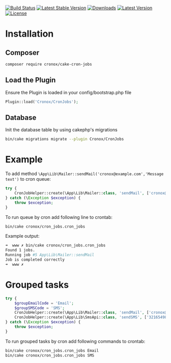 [![Build Status](https://travis-ci.org/cronox/cake-cron-jobs.svg?branch=master)](https://travis-ci.org/cronox/cake-cron-jobs)
[![Latest Stable Version](https://poser.pugx.org/cronox/cake-cron-jobs/v/stable)](https://packagist.org/packages/cronox/cake-cron-jobs)
[![Downloads](https://poser.pugx.org/cronox/cake-cron-jobs/d/total.png)](https://packagist.org/packages/cronox/cake-cron-jobs)
[![Latest Version](https://poser.pugx.org/cronox/cake-cron-jobs/v/stable.png)](https://packagist.org/packages/cronox/cake-cron-jobs)
[![License](https://poser.pugx.org/cronox/cake-cron-jobs/license.svg)](https://packagist.org/packages/cronox/cake-cron-jobs)

# Installation

## Composer
```sh
composer require cronox/cake-cron-jobs
```
## Load the Plugin
Ensure the Plugin is loaded in your config/bootstrap.php file
```php
Plugin::load('Cronox/CronJobs');
```
## Database
Init the database table by using cakephp's migrations
```sh
bin/cake migrations migrate --plugin Cronox/CronJobs
```

# Example

To add method `\App\Lib\Mailer::sendMail('cronox@example.com','Message text')` to cron queue:

```php
try {
    CronJobHelper::create(\App\Lib\Mailer::class, 'sendMail', ['cronox@example.com','Message text']);
} catch (\Exception $exception) {
    throw $exception;
}
```

To run queue by cron add following line to crontab:
```sh
bin/cake cronox/cron_jobs.cron_jobs
```

Example output:
```sh
➜  www ✗ bin/cake cronox/cron_jobs.cron_jobs
Found 1 jobs.
Running job #5 App\Lib\Mailer::sendMail
Job is completed correctly
➜  www ✗ 
```


# Grouped tasks

```php
try {
    $groupEmailCode = 'Email';
    $groupSMSCode = 'SMS';
    CronJobHelper::create(\App\Lib\Mailer::class, 'sendMail', ['cronox@example.com','Message text'], $groupEmailCode);
    CronJobHelper::create(\App\Lib\SmsApi::class, 'sendSMS', ['321654987','Message text'], $groupSMSCode);
} catch (\Exception $exception) {
    throw $exception;
}
```

To run grouped tasks by cron add following commands to crontab:
```sh
bin/cake cronox/cron_jobs.cron_jobs Email
bin/cake cronox/cron_jobs.cron_jobs SMS
```